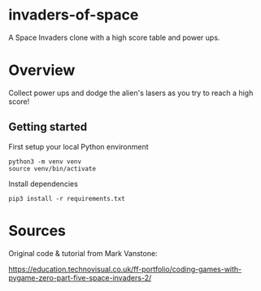 # invaders-of-space
A Space Invaders clone with a high score table and power ups.

# Overview
Collect power ups and dodge the alien's lasers as you try to reach a high score!


## Getting started 

First setup your local Python environment
```
python3 -m venv venv
source venv/bin/activate
```

Install dependencies
```
pip3 install -r requirements.txt
```

# Sources
Original code & tutorial from Mark Vanstone:

https://education.technovisual.co.uk/ff-portfolio/coding-games-with-pygame-zero-part-five-space-invaders-2/
